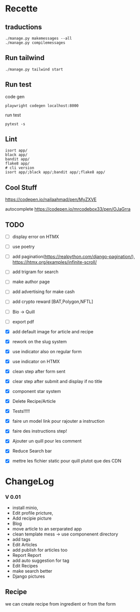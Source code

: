 # Recette


## traductions
```
./manage.py makemessages --all
./manage.py compilemessages
```
## Run tailwind
```
./manage.py tailwind start
```
## Run test
code gen
```
playwright codegen localhost:8000
```
run test
```
pytest -s
```


## Lint
```
isort app/
black app/
bandit app/
flake8 app/
# cli version
isort app/;black app/;bandit app/;flake8 app/
```


## Cool Stuff
https://codepen.io/nailaahmad/pen/MyZXVE

autocomplete
https://codepen.io/mrcodebox33/pen/OJaGrra



## TODO 
 - [ ] display error on HTMX
 - [ ] use poetry
 - [ ] add pagination(https://realpython.com/django-pagination/), https://htmx.org/examples/infinite-scroll/
 - [ ] add trigram for search
 - [ ] make author page
 - [ ] add advertising for make cash
 - [ ] add crypto reward [BAT,Polygon,NFTL]
 - [ ] Bio -> Quill
 - [ ] export pdf
 
 - [x] add default image for article and recipe
 - [x] rework on the slug system
 - [x] use indicator also on regular form
 - [x] use indicator on HTMX
 - [x] clean step after form sent
 - [x] clear step after submit and display if no title
 - [x] component star system
 - [x] Delete Recipe/Article
 - [x] Tests!!!!!
 - [x] faire un model link pour rajouter a instruction
 - [x] faire des instructions step!
 - [x] Ajouter un quill pour les comment
 - [x] Reduce Search bar
 - [x] mettre les fichier static pour quill plutot que des CDN


# ChangeLog
### V 0.01
  
 - install minio, 
 - Edit profile pricture, 
 - Add recipie picture
 - Blog
 - move article to an serparated app
 - clean template mess -> use componenent directory
 - add tags
 - Edit Articles
 - add publish for articles too
 - Report Report
 - add auto suggestion for tag
 - Edit Recipes
 - make search better
 - Django pictures

## Recipe 

 we can create recipe from ingredient or from the form